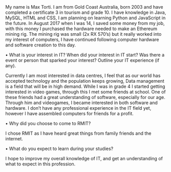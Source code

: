 <html>
  
  <head> 
  <title>Max Torti</title>
  My name is Max Torti. I am from Gold Coast Australia, born 2003 and have completed a certificate 3 in tourism and grade 10. 
I have knowledge in Java, MySQL, HTML and CSS, I am planning on learning Python and JavaScript in the future. 
In August 2017 when I was 14, I saved some money from my job, with this money I purchased the hardware needed to make an Ethereum mining rig. The mining rig was small (2x RX 570’s) but it really worked into my interest of computers, I have continued following computer hardware and software creation to this day.

• What is your interest in IT? When did your interest in IT start? Was there a event or person that sparked your interest? Outline your IT experience (if any). 

Currently I am most interested in data centres, I feel that as our world has accepted technology and the population keeps growing, Data management is a field that will be in high demand.
While I was in grade 4 I started getting interested in video games, through this I met some friends at school. One of these friends had a great understanding of software, especially for our age. Through him and videogames, I became interested in both software and hardware.
I don’t have any professional experience in the IT field yet, however I have assembled computers for friends for a profit.

• Why did you choose to come to RMIT? 

I chose RMIT as I have heard great things from family friends and the internet.

• What do you expect to learn during your studies?

I hope to improve my overall knowledge of IT, and get an understanding of what to expect in this profession.

  </head>
  
  <body
  
  </body>
  
  </html>
